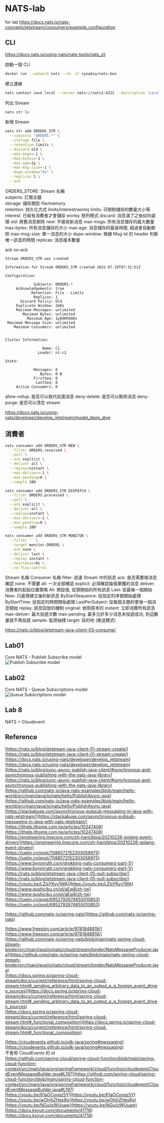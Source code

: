 # NATS-lab

for lab
https://docs.nats.io/nats-concepts/jetstream/consumers/example_configuration

## CLI

https://docs.nats.io/using-nats/nats-tools/nats_cli

啟動一個 CLI

``` bash
docker run --network nats --rm -it synadia/nats-box
```

建立連線

``` bash
nats context save local --server nats://nats1:4222 --description 'Local Host' --select
```

列出 Stream

``` bash
nats str ls
```

新增 Stream

``` bash
nats str add ORDERS_STR \
  --subjects "ORDERS.*" \
  --storage file \
  --retention limits \
  --discard old \
  --max-msgs=-1 \
  --max-bytes=-1 \
  --max-age=1y \
  --max-msg-size=-1 \
  --dupe-window="0s" \
  --replicas 1 \
  --ack
```
ORDERS_STORE: Stream 名稱  
subjects: 訂閱主題  
storage: 儲存類型 file/memory  
retention: 持久化方式 limits/interest/workq
  limits: 可限制儲存的數量大小等
  interest: 已經有消費者才會儲存
  workq: 駐列模式
discard: 消息滿了之後如何處理
  old: 將舊消息刪除
  new: 不接收新消息
max-msgs: 所有消息儲存的最大數量
max-bytes: 所有消息儲存的大小
max-age: 消息儲存的最長時間, 超過會自動刪除
max-msg-size: 單一消息的大小
dupe-window: 根據 Msg-Id 的 header 判斷唯一訊息的時間
replicas: 消息複本數量

ack
no-ack

```
Stream ORDERS_STR was created

Information for Stream ORDERS_STR created 2022-07-19T07:31:51Z

Configuration:

             Subjects: ORDERS.*
     Acknowledgements: true
            Retention: File - Limits
             Replicas: 1
       Discard Policy: Old
     Duplicate Window: 2m0s
     Maximum Messages: unlimited
        Maximum Bytes: unlimited
          Maximum Age: 1y0d0h0m0s
 Maximum Message Size: unlimited
    Maximum Consumers: unlimited


Cluster Information:

                 Name: C1
               Leader: n1-c1

State:

             Messages: 0
                Bytes: 0 B
             FirstSeq: 0
              LastSeq: 0
     Active Consumers: 0
```

allow-rollup: 是否可以取代前面消息
deny-delete: 是否可以刪除消息
deny-purge: 是否可以清空 stream

https://docs.nats.io/using-nats/developer/develop_jetstream/model_deep_dive



## 消費者

``` bash
nats consumer add ORDERS_STR NEW \
  --filter ORDERS.received \
  --pull \
  --ack explicit \
  --deliver all \
  --replay=instant \
  --max-deliver=-1 \
  --max-pending=0 \
  --sample 100

nats consumer add ORDERS_STR DISPATCH \
  --filter ORDERS.processed \
  --pull \
  --ack explicit \
  --deliver all \
  --replay=instant \
  --max-deliver=-1 \
  --max-pending=0 \
  --sample 100

nats consumer add ORDERS_STR MONITOR \
  --filter '' \
  --target monitor.ORDERS \
  --ack none \
  --deliver last \
  --replay instant \
  --heartbeat=0s \
  --no-flow-control
```

Stream 名稱
Consumer 名稱
filter: 過濾 Stream 中的訊息
ack: 是否需要做消息確認
  none: 不需要
  all: 一次全部確認
  explicit: 必須確認每個單獨的消息
deliver: 消費者的起始位置策略
  All: 預設值, 從頭開始的所有訊息
  Last: 從最後一個開始
  New: 只處理建立後的新訊息
  ByStartSequence: 從指定的序號開始處理
  ByStartTime: 從指定的時間開始處理
  LastPerSubject: 從每個主題的會後一個消息開始
replay: 訊息回放的機制
  original: 依照原本的
  instant: 立即消費所有訊息
max-deliver: 最大投遞次數
max-pending: 最多允許多少消息未投遞成功, 到這數量就不再投遞
sample: 監控抽樣
target: 目的地 (推送模式)

https://nats.io/blog/jetstream-java-client-03-consume/

## Lab01

Core NATS - Publish Subscribe model  
![Publish Subscribe model ](https://683899388-files.gitbook.io/~/files/v0/b/gitbook-x-prod.appspot.com/o/spaces%2F-LqMYcZML1bsXrN3Ezg0%2Fuploads%2Fgit-blob-22d59af386038cc2717176561ffc95c63c295926%2Fpubsub.svg?alt=media)

## Lab02

Core NATS - Queue Subscriptions model  
![Queue Subscriptions model](https://683899388-files.gitbook.io/~/files/v0/b/gitbook-x-prod.appspot.com/o/spaces%2F-LqMYcZML1bsXrN3Ezg0%2Fuploads%2Fgit-blob-e4f2a6428a4be494475b4c811af461ff0908ec2a%2Fqueues.svg?alt=media)

## Lab 8

NATS + Cloudevent

## Reference
[https://nats.io/blog/jetstream-java-client-01-stream-create/](https://nats.io/blog/jetstream-java-client-01-stream-create/)  
[https://docs.nats.io/using-nats/developer/develop_jetstream](https://docs.nats.io/using-nats/developer/develop_jetstream)  
[https://nats.io/blog/sync-async-publish-java-client/#synchronous-and-asynchronous-publishing-with-the-nats-java-library](https://nats.io/blog/sync-async-publish-java-client/#synchronous-and-asynchronous-publishing-with-the-nats-java-library)
[https://github.com/nats-io/java-nats-examples/blob/main/hello-world/src/main/java/io/nats/hello/PublishAsync.java](https://github.com/nats-io/java-nats-examples/blob/main/hello-world/src/main/java/io/nats/hello/PublishAsync.java)  
[https://stackabuse.com/asynchronous-pubsub-messaging-in-java-with-nats-jetstream/](https://stackabuse.com/asynchronous-pubsub-messaging-in-java-with-nats-jetstream/)
[https://ithelp.ithome.com.tw/articles/10247408](https://ithelp.ithome.com.tw/articles/10247408)   
[https://engineering.linecorp.com/zh-hant/blog/20210226-golang-event-driven/](https://engineering.linecorp.com/zh-hant/blog/20210226-golang-event-driven/)  
[https://juejin.cn/post/7088572152303058975](https://juejin.cn/post/7088572152303058975)  
[https://www.byronruth.com/grokking-nats-consumers-part-1/](https://www.byronruth.com/grokking-nats-consumers-part-1/)  
[https://nats.io/blog/jetstream-java-client-05-pull-subscribe/](https://nats.io/blog/jetstream-java-client-05-pull-subscribe/)  
[https://youtu.be/LZIsYKyv1WA](https://youtu.be/LZIsYKyv1WA)  
[https://www.gushiciku.cn/pl/aEw8/zh-tw](https://www.gushiciku.cn/pl/aEw8/zh-tw)  
[https://juejin.cn/post/6952792674655010853](https://juejin.cn/post/6952792674655010853)  
  
[https://github.com/nats-io/spring-nats](https://github.com/nats-io/spring-nats)  

[https://www.freesion.com/article/9781848819/](https://www.freesion.com/article/9781848819/)  
[https://github.com/nats-io/spring-nats/blob/main/nats-spring-cloud-stream-binder/src/main/java/io/nats/cloud/stream/binder/NatsMessageProducer.java](https://github.com/nats-io/spring-nats/blob/main/nats-spring-cloud-stream-binder/src/main/java/io/nats/cloud/stream/binder/NatsMessageProducer.java)  
[https://docs.spring.io/spring-cloud-stream/docs/current/reference/html/spring-cloud-stream.html#_sending_arbitrary_data_to_an_output_e_g_foreign_event_driven_sources](https://docs.spring.io/spring-cloud-stream/docs/current/reference/html/spring-cloud-stream.html#_sending_arbitrary_data_to_an_output_e_g_foreign_event_driven_sources)  
[https://docs.spring.io/spring-cloud-stream/docs/current/reference/html/spring-cloud-stream.html#_functional_composition](https://docs.spring.io/spring-cloud-stream/docs/current/reference/html/spring-cloud-stream.html#_functional_composition)  

[https://cloudevents.github.io/sdk-java/spring#messaging](https://cloudevents.github.io/sdk-java/spring#messaging)  
不會用 CloudEvents 的 id  
[https://github.com/spring-cloud/spring-cloud-function/blob/main/spring-cloud-function-context/src/main/java/org/springframework/cloud/function/cloudevent/CloudEventMessageBuilder.java#L197](https://github.com/spring-cloud/spring-cloud-function/blob/main/spring-cloud-function-context/src/main/java/org/springframework/cloud/function/cloudevent/CloudEventMessageBuilder.java#L197)  
[https://youtu.be/61aOCovpz5Y](https://youtu.be/61aOCovpz5Y)  
[https://youtu.be/wOhihZHex8g](https://youtu.be/wOhihZHex8g)  
[https://youtu.be/NGuiizWUuaw](https://youtu.be/NGuiizWUuaw)
[https://docs.ksyun.com/documents/41718](https://docs.ksyun.com/documents/41718)